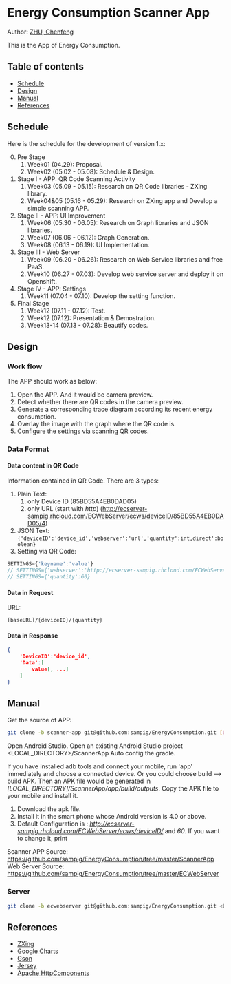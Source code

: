 Energy Consumption Scanner App
==============================

Author: [ZHU, Chenfeng](http://about.me/zhuchenfeng)

This is the App of Energy Consumption.

Table of contents
-----------------

  * [Schedule](#schedule)
  * [Design](#design)
  * [Manual](#manual)
  * [References](#references)

## Schedule

Here is the schedule for the development of version 1.x:

0. Pre Stage
    1. Week01 (04.29): Proposal.
    2. Week02 (05.02 - 05.08): Schedule & Design.
1. Stage I - APP: QR Code Scanning Activity
    1. Week03 (05.09 - 05.15): Research on QR Code libraries - ZXing library.
    2. Week04&05 (05.16 - 05.29): Research on ZXing app and Develop a simple scanning APP.
2. Stage II - APP: UI Improvement
    1. Week06 (05.30 - 06.05): Research on Graph libraries and JSON libraries.
    2. Week07 (06.06 - 06.12): Graph Generation.
    3. Week08 (06.13 - 06.19): UI Implementation.
3. Stage III - Web Server
    1. Week09 (06.20 - 06.26): Research on Web Service libraries and free PaaS.
    2. Week10 (06.27 - 07.03): Develop web service server and deploy it on Openshift.
4. Stage IV - APP: Settings
    1. Week11 (07.04 - 07.10): Develop the setting function. 
5. Final Stage
    1. Week12 (07.11 - 07.12): Test.
    2. Week12 (07.12): Presentation & Demostration.
    3. Week13-14 (07.13 - 07.28): Beautify codes.

## Design

### Work flow

The APP should work as below:

1. Open the APP. And it would be camera preview.
2. Detect whether there are QR codes in the camera preview.
3. Generate a corresponding trace diagram according its recent energy consumption.
4. Overlay the image with the graph where the QR code is.
5. Configure the settings via scanning QR codes.

### Data Format

#### Data content in QR Code

Information contained in QR Code. There are 3 types:

1. Plain Text:
    1. only Device ID (85BD55A4EB0DAD05)
    2. only URL (start with _http_) (http://ecserver-sampig.rhcloud.com/ECWebServer/ecws/deviceID/85BD55A4EB0DAD05/4)
2. JSON Text: 
              ```
              {'deviceID':'device_id','webserver':'url','quantity':int,direct':boolean}
              ```
3. Setting via QR Code:
``` javascript
SETTINGS={'keyname':'value'}
// SETTINGS={'webserver':'http://ecserver-sampig.rhcloud.com/ECWebServer/ecws/'}
// SETTINGS={'quantity':60}
```

#### Data in Request

URL:

```
[baseURL]/{deviceID}/{quantity}
```

#### Data in Response

``` json
{
    'DeviceID':'device_id',
    'Data':[
        value[, ...]
    ]
}
```


## Manual

Get the source of APP:

``` sh
git clone -b scanner-app git@github.com:sampig/EnergyConsumption.git [LOCAL_DIRECTORY]
```

Open Android Studio.
Open an existing Android Studio project
    <LOCAL_DIRECTORY>/ScannerApp
Auto config the gradle.

If you have installed adb tools and connect your mobile, run 'app' immediately and choose a connected device.
Or you could choose build --> build APK. Then an APK file would be generated in _[LOCAL_DIRECTORY]/ScannerApp/app/build/outputs_. Copy the APK file to your mobile and install it.

1. Download the apk file.
2. Install it in the smart phone whose Android version is 4.0 or above.
3. Default Configuration is : _http://ecserver-sampig.rhcloud.com/ECWebServer/ecws/deviceID/_ and _60_. If you want to change it, print

Scanner APP Source: https://github.com/sampig/EnergyConsumption/tree/master/ScannerApp
Web Server Source: https://github.com/sampig/EnergyConsumption/tree/master/ECWebServer

### Server

``` sh
git clone -b ecwebserver git@github.com:sampig/EnergyConsumption.git <LOCAL_DIRECTORY>
```



## References

- [ZXing](https://github.com/zxing/zxing)
- [Google Charts](https://developers.google.com/chart/)
- [Gson](https://github.com/google/gson)
- [Jersey](https://jersey.java.net/)
- [Apache HttpComponents](https://hc.apache.org/)

